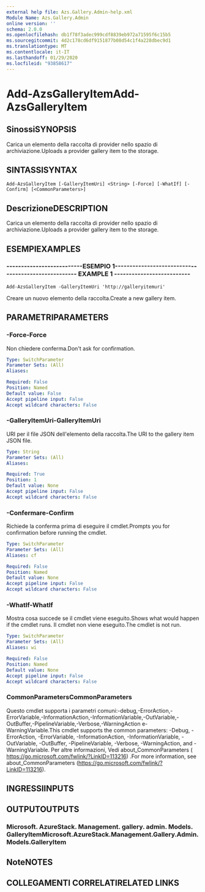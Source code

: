 ```yaml
---
external help file: Azs.Gallery.Admin-help.xml
Module Name: Azs.Gallery.Admin
online version: ''
schema: 2.0.0
ms.openlocfilehash: db1f78f3adec999cdf8839eb972a71595f6c15b5
ms.sourcegitcommit: 4d2c178cd6df9151877b08d54c1f4a228dbec9d1
ms.translationtype: MT
ms.contentlocale: it-IT
ms.lasthandoff: 01/29/2020
ms.locfileid: "93858617"
---
```

# <span data-ttu-id="b0a86-101">Add-AzsGalleryItem</span><span class="sxs-lookup"><span data-stu-id="b0a86-101">Add-AzsGalleryItem</span></span>

## <span data-ttu-id="b0a86-102">Sinossi</span><span class="sxs-lookup"><span data-stu-id="b0a86-102">SYNOPSIS</span></span>
<span data-ttu-id="b0a86-103">Carica un elemento della raccolta di provider nello spazio di archiviazione.</span><span class="sxs-lookup"><span data-stu-id="b0a86-103">Uploads a provider gallery item to the storage.</span></span>

## <span data-ttu-id="b0a86-104">SINTASSI</span><span class="sxs-lookup"><span data-stu-id="b0a86-104">SYNTAX</span></span>

```
Add-AzsGalleryItem [-GalleryItemUri] <String> [-Force] [-WhatIf] [-Confirm] [<CommonParameters>]
```

## <span data-ttu-id="b0a86-105">Descrizione</span><span class="sxs-lookup"><span data-stu-id="b0a86-105">DESCRIPTION</span></span>
<span data-ttu-id="b0a86-106">Carica un elemento della raccolta di provider nello spazio di archiviazione.</span><span class="sxs-lookup"><span data-stu-id="b0a86-106">Uploads a provider gallery item to the storage.</span></span>

## <span data-ttu-id="b0a86-107">ESEMPI</span><span class="sxs-lookup"><span data-stu-id="b0a86-107">EXAMPLES</span></span>

### <span data-ttu-id="b0a86-108">--------------------------ESEMPIO 1--------------------------</span><span class="sxs-lookup"><span data-stu-id="b0a86-108">-------------------------- EXAMPLE 1 --------------------------</span></span>
```
Add-AzsGalleryItem -GalleryItemUri 'http://galleryitemuri'
```

<span data-ttu-id="b0a86-109">Creare un nuovo elemento della raccolta.</span><span class="sxs-lookup"><span data-stu-id="b0a86-109">Create a new gallery item.</span></span>

## <span data-ttu-id="b0a86-110">PARAMETRI</span><span class="sxs-lookup"><span data-stu-id="b0a86-110">PARAMETERS</span></span>

### <span data-ttu-id="b0a86-111">-Force</span><span class="sxs-lookup"><span data-stu-id="b0a86-111">-Force</span></span>
<span data-ttu-id="b0a86-112">Non chiedere conferma.</span><span class="sxs-lookup"><span data-stu-id="b0a86-112">Don't ask for confirmation.</span></span>

```yaml
Type: SwitchParameter
Parameter Sets: (All)
Aliases: 

Required: False
Position: Named
Default value: False
Accept pipeline input: False
Accept wildcard characters: False
```

### <span data-ttu-id="b0a86-113">-GalleryItemUri</span><span class="sxs-lookup"><span data-stu-id="b0a86-113">-GalleryItemUri</span></span>
<span data-ttu-id="b0a86-114">URI per il file JSON dell'elemento della raccolta.</span><span class="sxs-lookup"><span data-stu-id="b0a86-114">The URI to the gallery item JSON file.</span></span>

```yaml
Type: String
Parameter Sets: (All)
Aliases: 

Required: True
Position: 1
Default value: None
Accept pipeline input: False
Accept wildcard characters: False
```

### <span data-ttu-id="b0a86-115">-Confermare</span><span class="sxs-lookup"><span data-stu-id="b0a86-115">-Confirm</span></span>
<span data-ttu-id="b0a86-116">Richiede la conferma prima di eseguire il cmdlet.</span><span class="sxs-lookup"><span data-stu-id="b0a86-116">Prompts you for confirmation before running the cmdlet.</span></span>

```yaml
Type: SwitchParameter
Parameter Sets: (All)
Aliases: cf

Required: False
Position: Named
Default value: None
Accept pipeline input: False
Accept wildcard characters: False
```

### <span data-ttu-id="b0a86-117">-WhatIf</span><span class="sxs-lookup"><span data-stu-id="b0a86-117">-WhatIf</span></span>
<span data-ttu-id="b0a86-118">Mostra cosa succede se il cmdlet viene eseguito.</span><span class="sxs-lookup"><span data-stu-id="b0a86-118">Shows what would happen if the cmdlet runs.</span></span>
<span data-ttu-id="b0a86-119">Il cmdlet non viene eseguito.</span><span class="sxs-lookup"><span data-stu-id="b0a86-119">The cmdlet is not run.</span></span>

```yaml
Type: SwitchParameter
Parameter Sets: (All)
Aliases: wi

Required: False
Position: Named
Default value: None
Accept pipeline input: False
Accept wildcard characters: False
```

### <span data-ttu-id="b0a86-120">CommonParameters</span><span class="sxs-lookup"><span data-stu-id="b0a86-120">CommonParameters</span></span>
<span data-ttu-id="b0a86-121">Questo cmdlet supporta i parametri comuni:-debug,-ErrorAction,-ErrorVariable,-InformationAction,-InformationVariable,-OutVariable,-OutBuffer,-PipelineVariable,-Verbose,-WarningAction e-WarningVariable.</span><span class="sxs-lookup"><span data-stu-id="b0a86-121">This cmdlet supports the common parameters: -Debug, -ErrorAction, -ErrorVariable, -InformationAction, -InformationVariable, -OutVariable, -OutBuffer, -PipelineVariable, -Verbose, -WarningAction, and -WarningVariable.</span></span> <span data-ttu-id="b0a86-122">Per altre informazioni, Vedi about_CommonParameters ( https://go.microsoft.com/fwlink/?LinkID=113216) .</span><span class="sxs-lookup"><span data-stu-id="b0a86-122">For more information, see about_CommonParameters (https://go.microsoft.com/fwlink/?LinkID=113216).</span></span>

## <span data-ttu-id="b0a86-123">INGRESSI</span><span class="sxs-lookup"><span data-stu-id="b0a86-123">INPUTS</span></span>

## <span data-ttu-id="b0a86-124">OUTPUT</span><span class="sxs-lookup"><span data-stu-id="b0a86-124">OUTPUTS</span></span>

### <span data-ttu-id="b0a86-125">Microsoft. AzureStack. Management. gallery. admin. Models. GalleryItem</span><span class="sxs-lookup"><span data-stu-id="b0a86-125">Microsoft.AzureStack.Management.Gallery.Admin.Models.GalleryItem</span></span>

## <span data-ttu-id="b0a86-126">Note</span><span class="sxs-lookup"><span data-stu-id="b0a86-126">NOTES</span></span>

## <span data-ttu-id="b0a86-127">COLLEGAMENTI CORRELATI</span><span class="sxs-lookup"><span data-stu-id="b0a86-127">RELATED LINKS</span></span>

